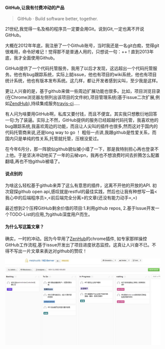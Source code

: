#### GitHub,让我有付费冲动的产品
>GitHub · Build software better, together.

21世纪,我觉得一名及格的程序员一定要会用Git。说到Git,一定也离不开说GitHub。

大概在2012年年底，我注册了一个Github账号，当时我还是一名git白痴，觉得git很难用，命令好难记！觉得那不是普通人用的，只想说一句：++ ! 直到2013年底，我才全面使用Github。

GitHub提供了一个代码托管服务，我用了以后才发现，这远超出一个代码托管服务。他也有bug跟踪系统，实际上就issue，他也有项目的wiki系统，他也有项目统计系统，他也有版本发布系统。这几样，都让开发者感到尖叫，至少我是这样。

更让人兴奋的是，基于github来做一些周边扩展功能也很多。比如，项目浏览目录(在Chrome浏览器左侧列出该项目的文件树),项目管理系统(基于issue二次扩展,例如[ZendHub](https://www.zenhub.io/)),持续集成服务[travis-ci](https://travis-ci.org/).....

有人问为啥要用GitHub啊，私库又要付钱，而且不便宜。其实我只想敷衍地回答一句:为了装逼。实际上不然，GitHub提供的服务已经超越代码托管，我喜欢他的bug跟踪系统,我喜欢周边的功能，而且让人尖叫的插件也很多,然而这对于国内的代码托管商来说,还是long way to go ！ 粗俗一点讲,我跟github是性爱关系，而国内只是单纯的性关系,托管就托管，压根没爱过。

在今年6月分，那一阵貌似github貌似被小墙了一下，那是我特别担心再也登录不上他。于是坚决冲动地买了一年的云梯vpn，我再也不想浪费时间去折腾怎么配置翻墙,再也不怕github被墙了。

#### 说点别的
为啥这么轻松基于github来弄了这么有意思的插件，这离不开他的开放的API. 初次窥探github open api,感叹就是restful的最佳实践，然后也让我有种想写一篇<我心中的后端程序员>,<前后端完全分离>的文章(还没有能力动手=,=)

最近想到2个压榨GitHub剩余价值的项目:1.利用github repos, 2.基于Issue开发一个TODO-List的应用,为github深度用户而生。

#### 为什么写这篇文章？
确实，一时的冲动。因为今早用了[ZenHub](https://www.zenhub.io/)的chrome插件, 如专家那样操控GitHub工作流程,基于issue开发出了项目进度状态监控。这真让人兴奋不已。不得不写出一片文章来表达对github的赞叹！

![ZenHub boards](./img/jayinton/2014102901.jpg)


